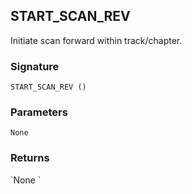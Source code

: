 ## START\_SCAN\_REV

Initiate scan forward within track/chapter.


### Signature

`START_SCAN_REV ()`


### Parameters

`None`


### Returns

\`None
\`
